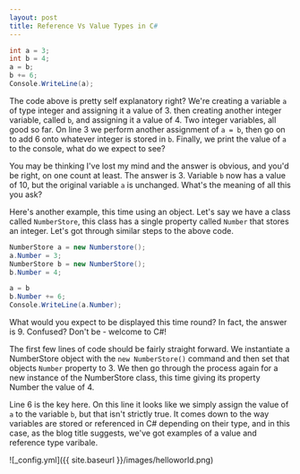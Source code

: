 ```yaml
---
layout: post
title: Reference Vs Value Types in C#
---
```


```csharp
int a = 3;
int b = 4;
a = b;
b += 6;
Console.WriteLine(a);
```

The code above is pretty self explanatory right? We're creating a variable `a` of type integer and assigning it a value of 3. then creating another integer variable, called `b`, and assigning it a value of 4. Two integer variables, all good so far. On line 3 we perform another assignment of `a = b`, then go on to add 6 onto whatever integer is stored in `b`. Finally, we print the value of `a` to the console, what do we expect to see?

You may be thinking I've lost my mind and the answer is obvious, and you'd be right, on one count at least. The answer is 3. Variable `b` now has a value of 10, but the original variable `a` is unchanged. What's the meaning of all this you ask?

Here's another example, this time using an object. Let's say we have a class called `NumberStore`, this class has a single property called `Number` that stores an integer. Let's got through similar steps to the above code.

```csharp
NumberStore a = new Numberstore();
a.Number = 3;
NumberStore b = new NumberStore();
b.Number = 4;

a = b
b.Number += 6;
Console.WriteLine(a.Number);
```

What would you expect to be displayed this time round? In fact, the answer is 9. Confused? Don't be - welcome to C#!

The first few lines of code should be fairly straight forward. We instantiate a NumberStore object with the `new NumberStore()` command and then set that objects `Number` property to 3. We then go through the process again for a new instance of the NumberStore class, this time giving its property Number the value of 4.

Line 6 is the key here. On this line it looks like we simply assign the value of `a` to the variable `b`, but that isn't strictly true. It comes down to the way variables are stored or referenced in C# depending on their type, and in this case, as the blog title suggests, we've got examples of a value and reference type varibale.

![_config.yml]({{ site.baseurl }}/images/helloworld.png)
